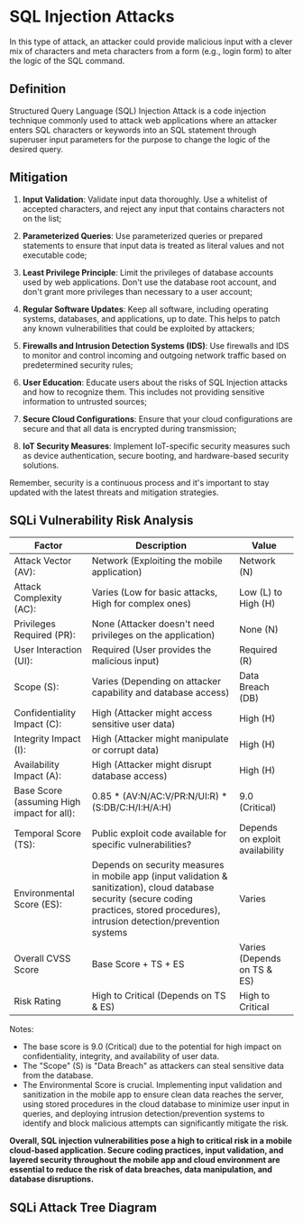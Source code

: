 # SQL Injection Attacks

In this type of attack, an attacker could provide malicious input with a clever mix of characters and meta characters from a form (e.g., login form) to alter the logic of the SQL command.


## Definition

Structured Query Language (SQL) Injection Attack is a code injection technique commonly used to attack web applications where an attacker enters SQL characters or keywords into an SQL statement through superuser input parameters for the purpose to change the logic of the desired query.

## Mitigation

1. **Input Validation**: Validate input data thoroughly. Use a whitelist of accepted characters, and reject any input that contains characters not on the list;

2. **Parameterized Queries**: Use parameterized queries or prepared statements to ensure that input data is treated as literal values and not executable code;

3. **Least Privilege Principle**: Limit the privileges of database accounts used by web applications. Don't use the database root account, and don't grant more privileges than necessary to a user account;

4. **Regular Software Updates**: Keep all software, including operating systems, databases, and applications, up to date. This helps to patch any known vulnerabilities that could be exploited by attackers;

5. **Firewalls and Intrusion Detection Systems (IDS)**: Use firewalls and IDS to monitor and control incoming and outgoing network traffic based on predetermined security rules;

6. **User Education**: Educate users about the risks of SQL Injection attacks and how to recognize them. This includes not providing sensitive information to untrusted sources;

7. **Secure Cloud Configurations**: Ensure that your cloud configurations are secure and that all data is encrypted during transmission;

8. **IoT Security Measures**: Implement IoT-specific security measures such as device authentication, secure booting, and hardware-based security solutions.

Remember, security is a continuous process and it's important to stay updated with the latest threats and mitigation strategies.

## SQLi Vulnerability Risk Analysis

| **Factor**                                   | **Description**                                                                                                                                                                                  | **Value**                                     |
|----------------------------------------------|--------------------------------------------------------------------------------------------------------------------------------------------------------------------------------------------------|-----------------------------------------------|
| Attack   Vector (AV):                        | Network   (Exploiting the mobile application)                                                                                                                                                    | Network   (N)                                 |
| Attack   Complexity (AC):                    | Varies   (Low for basic attacks, High for complex ones)                                                                                                                                          |         Low (L) to High (H)                   |
| Privileges   Required (PR):                  | None   (Attacker doesn't need privileges on the application)                                                                                                                                     | None   (N)                                    |
| User   Interaction (UI):                     | Required   (User provides the malicious input)                                                                                                                                                   | Required   (R)                                |
| Scope   (S):                                 | Varies   (Depending on attacker capability and database access)                                                                                                                                  |         Data Breach (DB)                      |
| Confidentiality   Impact (C):                | High   (Attacker might access sensitive user data)                                                                                                                                               | High   (H)                                    |
| Integrity   Impact (I):                      | High   (Attacker might manipulate or corrupt data)                                                                                                                                               | High   (H)                                    |
| Availability   Impact (A):                   | High   (Attacker might disrupt database access)                                                                                                                                                  | High   (H)                                    |
| Base   Score (assuming High impact for all): | 0.85   * (AV:N/AC:V/PR:N/UI:R) * (S:DB/C:H/I:H/A:H)                                                                                                                                              | 9.0   (Critical)                              |
| Temporal   Score (TS):                       | Public   exploit code available for specific vulnerabilities?                                                                                                                                    |         Depends on exploit availability       |
| Environmental   Score (ES):                  | Depends   on security measures in mobile app (input validation & sanitization),   cloud database security (secure coding practices, stored procedures),   intrusion detection/prevention systems | Varies                                        |
| Overall   CVSS Score                         | Base   Score + TS + ES                                                                                                                                                                           |         Varies (Depends on TS & ES)           |
| Risk   Rating                                | High   to Critical (Depends on TS & ES)                                                                                                                                                          | High   to Critical                            |

Notes:

* The base score is 9.0 (Critical) due to the potential for high impact on confidentiality, integrity, and availability of user data.
* The "Scope" (S) is "Data Breach" as attackers can steal sensitive data from the database.
* The Environmental Score is crucial. Implementing input validation and sanitization in the mobile app to ensure clean data reaches the server, using stored procedures in the cloud database to minimize user input in queries, and deploying intrusion detection/prevention systems to identify and block malicious attempts can significantly mitigate the risk.

**Overall, SQL injection vulnerabilities pose a high to critical risk in a mobile cloud-based application. Secure coding practices, input validation, and layered security throughout the mobile app and cloud environment are essential to reduce the risk of data breaches, data manipulation, and database disruptions.**

## SQLi Attack Tree Diagram
